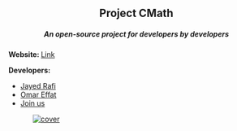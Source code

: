 <h2 align="center">Project CMath</h2>
<h5 align="center">An open-source project for developers by developers</h5>
<p><strong>Website: </strong><a href="https://jayedrafiprojects.github.io/cmath.c/">Link</a></p>
<p><strong>Developers:</strong></p>
<p>
<ul>
  <li><a href="">Jayed Rafi<a/></li>
  <li><a href="">Omar Effat</a></li>
  <li><a href="">Join us</a></li>
<ul>
</p>
<a href ="https://github.com/JayedRafiProjects"><img src="https://github.com/JayedRafiProjects/cmath.c/blob/main/cm_icon_transparent.png" alt="cover"></a>

